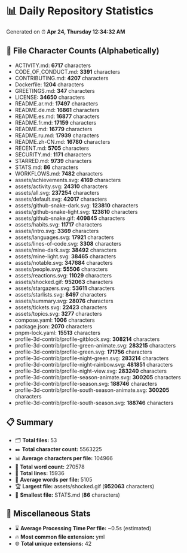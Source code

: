 # 📊 Daily Repository Statistics
Generated on ⏰ **Apr 24, Thursday 12:34:32 AM**

## 📂 File Character Counts (Alphabetically)
- ACTIVITY.md: **6717** characters
- CODE_OF_CONDUCT.md: **3391** characters
- CONTRIBUTING.md: **4207** characters
- Dockerfile: **1204** characters
- GREETINGS.md: **347** characters
- LICENSE: **34650** characters
- README.ar.md: **17497** characters
- README.de.md: **16861** characters
- README.es.md: **16877** characters
- README.fr.md: **17159** characters
- README.md: **16779** characters
- README.ru.md: **17939** characters
- README.zh-CN.md: **16780** characters
- RECENT.md: **5705** characters
- SECURITY.md: **1171** characters
- STARRED.md: **9739** characters
- STATS.md: **86** characters
- WORKFLOWS.md: **7482** characters
- assets/achievements.svg: **4169** characters
- assets/activity.svg: **24310** characters
- assets/all.svg: **237254** characters
- assets/default.svg: **42017** characters
- assets/github-snake-dark.svg: **123810** characters
- assets/github-snake-light.svg: **123810** characters
- assets/github-snake.gif: **409845** characters
- assets/habits.svg: **11717** characters
- assets/intro.svg: **3369** characters
- assets/languages.svg: **17921** characters
- assets/lines-of-code.svg: **3308** characters
- assets/mine-dark.svg: **38492** characters
- assets/mine-light.svg: **38465** characters
- assets/notable.svg: **347684** characters
- assets/people.svg: **55506** characters
- assets/reactions.svg: **11029** characters
- assets/shocked.gif: **952063** characters
- assets/stargazers.svg: **53611** characters
- assets/starlists.svg: **8497** characters
- assets/summary.svg: **28076** characters
- assets/tickets.svg: **22423** characters
- assets/topics.svg: **3277** characters
- compose.yaml: **1006** characters
- package.json: **2070** characters
- pnpm-lock.yaml: **15513** characters
- profile-3d-contrib/profile-gitblock.svg: **308214** characters
- profile-3d-contrib/profile-green-animate.svg: **283215** characters
- profile-3d-contrib/profile-green.svg: **171756** characters
- profile-3d-contrib/profile-night-green.svg: **283214** characters
- profile-3d-contrib/profile-night-rainbow.svg: **481851** characters
- profile-3d-contrib/profile-night-view.svg: **283240** characters
- profile-3d-contrib/profile-season-animate.svg: **300205** characters
- profile-3d-contrib/profile-season.svg: **188746** characters
- profile-3d-contrib/profile-south-season-animate.svg: **300205** characters
- profile-3d-contrib/profile-south-season.svg: **188746** characters

## 📋 Summary
- 🗂️ **Total files:** 53
- ✒️ **Total character count:** 5563225
- 📊 **Average characters per file:** 104966
- 📝 **Total word count:** 270578
- 🧾 **Total lines:** 15936
- 📐 **Average words per file:** 5105
- 🏆 **Largest file:** assets/shocked.gif (**952063** characters)
- 🥉 **Smallest file:** STATS.md (**86** characters)

## 🌟 Miscellaneous Stats
- ⌛ **Average Processing Time Per file:** ~0.5s (estimated)
- 🔥 **Most common file extension:** yml
- 🌐 **Total unique extensions:** 42
